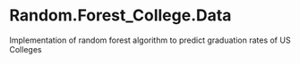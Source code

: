 # Random.Forest_College.Data
Implementation of random forest algorithm to predict graduation rates of US Colleges
